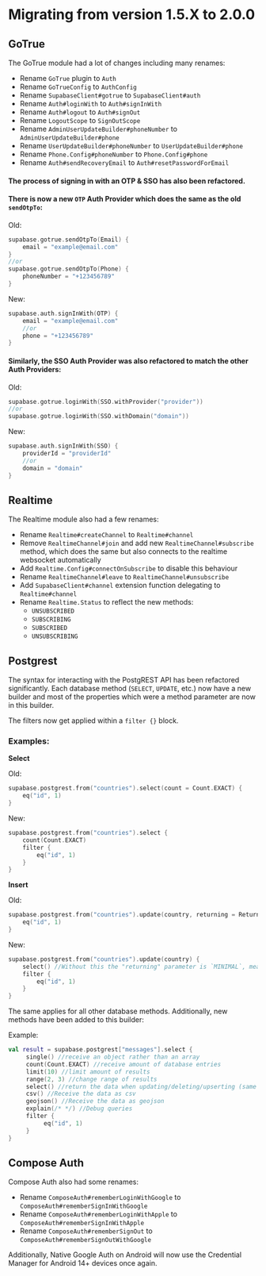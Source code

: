 # Migrating from version 1.5.X to 2.0.0

## GoTrue

The GoTrue module had a lot of changes including many renames:
- Rename `GoTrue` plugin to `Auth`
- Rename `GoTrueConfig` to `AuthConfig`
- Rename `SupabaseClient#gotrue` to `SupabaseClient#auth`
- Rename `Auth#loginWith` to `Auth#signInWith`
- Rename `Auth#logout` to `Auth#signOut`
- Rename `LogoutScope` to `SignOutScope`
- Rename `AdminUserUpdateBuilder#phoneNumber` to `AdminUserUpdateBuilder#phone`
- Rename `UserUpdateBuilder#phoneNumber` to `UserUpdateBuilder#phone`
- Rename `Phone.Config#phoneNumber` to `Phone.Config#phone`
- Rename `Auth#sendRecoveryEmail` to `Auth#resetPasswordForEmail`

#### The process of signing in with an OTP & SSO has also been refactored. 
#### There is now a new `OTP` Auth Provider which does the same as the old `sendOtpTo`:

Old:
```kotlin
supabase.gotrue.sendOtpTo(Email) {
    email = "example@email.com"
}
//or
supabase.gotrue.sendOtpTo(Phone) {
    phoneNumber = "+123456789"
}
```

New:
```kotlin
supabase.auth.signInWith(OTP) {
    email = "example@email.com"
    //or
    phone = "+123456789"
}
```

#### Similarly, the SSO Auth Provider was also refactored to match the other Auth Providers:

Old:
```kotlin
supabase.gotrue.loginWith(SSO.withProvider("provider"))
//or
supabase.gotrue.loginWith(SSO.withDomain("domain"))
```

New:
```kotlin
supabase.auth.signInWith(SSO) {
    providerId = "providerId"
    //or
    domain = "domain"
}
```

## Realtime

The Realtime module also had a few renames:
- Rename `Realtime#createChannel` to `Realtime#channel`
- Remove `RealtimeChannel#join` and add new `RealtimeChannel#subscribe` method, which does the same but also connects to the realtime websocket automatically
- Add `Realtime.Config#connectOnSubscribe` to disable this behaviour
- Rename `RealtimeChannel#leave` to `RealtimeChannel#unsubscribe`
- Add `SupabaseClient#channel` extension function delegating to `Realtime#channel`
- Rename `Realtime.Status` to reflect the new methods:
    - `UNSUBSCRIBED`
    - `SUBSCRIBING`
    - `SUBSCRIBED`
    - `UNSUBSCRIBING`

## Postgrest

The syntax for interacting with the PostgREST API has been refactored significantly. Each database method (`SELECT`, `UPDATE`, etc.)
now have a new builder and most of the properties which were a method parameter are now in this builder.

The filters now get applied within a `filter {}` block.

### **Examples:**

**Select**

Old:
```kotlin
supabase.postgrest.from("countries").select(count = Count.EXACT) {
    eq("id", 1)
}
```

New:
```kotlin
supabase.postgrest.from("countries").select {
    count(Count.EXACT)
    filter {
        eq("id", 1)
    }
}
```

**Insert**

Old:
```kotlin
supabase.postgrest.from("countries").update(country, returning = Returning.REPRESENTATION) { //Returning is representation by default
    eq("id", 1)
}
```

New:
```kotlin
supabase.postgrest.from("countries").update(country) {
    select() //Without this the "returning" parameter is `MINIMAL`, meaning you will not receive the data. 
    filter {
        eq("id", 1)
    }
}
```

The same applies for all other database methods. Additionally, new methods have been added to this builder:

Example:
```kotlin
val result = supabase.postgrest["messages"].select {
     single() //receive an object rather than an array
     count(Count.EXACT) //receive amount of database entries
     limit(10) //limit amount of results
     range(2, 3) //change range of results
     select() //return the data when updating/deleting/upserting (same as settings 'returning' to REPRESENTATION before)
     csv() //Receive the data as csv
     geojson() //Receive the data as geojson
     explain(/* */) //Debug queries
     filter {
          eq("id", 1)
     }
}
```

## Compose Auth

Compose Auth also had some renames:
- Rename `ComposeAuth#rememberLoginWithGoogle` to `ComposeAuth#rememberSignInWithGoogle`
- Rename `ComposeAuth#rememberLoginWithApple` to `ComposeAuth#rememberSignInWithApple`
- Rename `ComposeAuth#rememberSignOut` to `ComposeAuth#rememberSignOutWithGoogle`

Additionally, Native Google Auth on Android will now use the Credential Manager for Android 14+ devices once again.